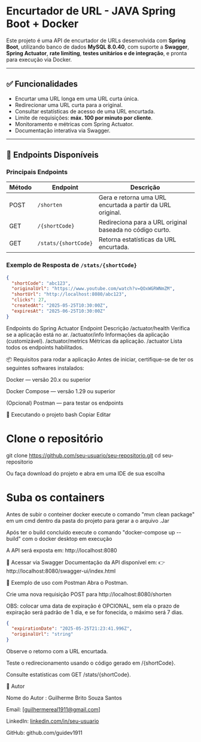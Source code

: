 # Encurtador de URL - JAVA Spring Boot + Docker

Este projeto é uma API de encurtador de URLs desenvolvida com **Spring Boot**, utilizando banco de dados **MySQL 8.0.40**, com suporte a **Swagger**, **Spring Actuator**, **rate limiting**, **testes unitários e de integração**, e pronta para execução via Docker.

---

## ✅ Funcionalidades

- Encurtar uma URL longa em uma URL curta única.
- Redirecionar uma URL curta para a original.
- Consultar estatísticas de acesso de uma URL encurtada.
- Limite de requisições: **máx. 100 por minuto por cliente**.
- Monitoramento e métricas com Spring Actuator.
- Documentação interativa via Swagger.

---

## 🔗 Endpoints Disponíveis

### Principais Endpoints

| Método | Endpoint                      | Descrição                                                       |
|--------|-------------------------------|-----------------------------------------------------------------|
| POST   | `/shorten`                    | Gera e retorna uma URL encurtada a partir da URL original.     |
| GET    | `/{shortCode}`                | Redireciona para a URL original baseada no código curto.       |
| GET    | `/stats/{shortCode}`          | Retorna estatísticas da URL encurtada.                         |

### Exemplo de Resposta de `/stats/{shortCode}`

```json
{
  "shortCode": "abc123",
  "originalUrl": "https://www.youtube.com/watch?v=QOxWGRWNmZM",
  "shortUrl": "http://localhost:8080/abc123",
  "clicks": 27,
  "createdAt": "2025-05-25T10:30:00Z",
  "expiresAt": "2025-06-25T10:30:00Z"
}
```
Endpoints do Spring Actuator
Endpoint	Descrição
/actuator/health	Verifica se a aplicação está no ar.
/actuator/info	Informações da aplicação (customizável).
/actuator/metrics	Métricas da aplicação.
/actuator	Lista todos os endpoints habilitados.

📦 Requisitos para rodar a aplicação
Antes de iniciar, certifique-se de ter os seguintes softwares instalados:

Docker — versão 20.x ou superior

Docker Compose — versão 1.29 ou superior

(Opcional) Postman — para testar os endpoints

🚀 Executando o projeto
bash
Copiar
Editar
# Clone o repositório
git clone https://github.com/seu-usuario/seu-repositorio.git
cd seu-repositorio

Ou faça download do projeto e abra em uma IDE de sua escolha

# Suba os containers
Antes de subir o conteiner docker execute o comando "mvn clean package" em um cmd dentro da pasta do projeto para gerar a o arquivo .Jar

Após ter o build concluído execute o comando "docker-compose up --build" com o docker desktop em execução

A API será exposta em: http://localhost:8080

📘 Acessar via Swagger
Documentação da API disponível em:
👉 http://localhost:8080/swagger-ui/index.html

📮 Exemplo de uso com Postman
Abra o Postman.

Crie uma nova requisição POST para http://localhost:8080/shorten

OBS: colocar uma data de expiração é OPCIONAL, sem ela o prazo de expiração será padrão de 1 dia, e se for fonecida, o máximo será 7 dias.
```json 
{
  "expirationDate": "2025-05-25T21:23:41.996Z",
  "originalUrl": "string"
} 
```
Observe o retorno com a URL encurtada.

Teste o redirecionamento usando o código gerado em /{shortCode}.

Consulte estatísticas com GET /stats/{shortCode}.

👤 Autor

Nome do Autor : Guilherme Brito Souza Santos

Email: [guilhermereal1911@gmail.com]

LinkedIn: [linkedin.com/in/seu-usuario](https://www.linkedin.com/in/guilherme-brito-souza-santos-49766329b/)

GitHub: github.com/guidev1911
